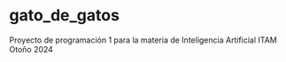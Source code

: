 # gato_de_gatos
Proyecto de programación 1 para la materia de Inteligencia Artificial ITAM Otoño 2024
